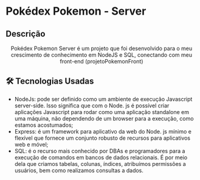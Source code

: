 # Pokédex Pokemon - Server

## Descrição
<p align="center">Pokédex Pokemon Server é um projeto que foi desenvolvido para o meu crescimento de conhecimento em NodeJS e SQL, conectando com meu front-end (projetoPokemonFront)</p>

## 🛠 Tecnologias Usadas

* NodeJs: pode ser definido como um ambiente de execução Javascript server-side. Isso significa que com o Node. js é possível criar aplicações Javascript para rodar como uma aplicação standalone em uma máquina, não dependendo de um browser para a execução, como estamos acostumados;
* Express: é um framework para aplicativo da web do Node. js mínimo e flexível que fornece um conjunto robusto de recursos para aplicativos web e móvel;
* SQL: é o recurso mais conhecido por DBAs e programadores para a execução de comandos em bancos de dados relacionais. É por meio dela que criamos tabelas, colunas, índices, atribuímos permissões a usuários, bem como realizamos consultas a dados.
